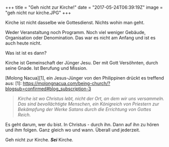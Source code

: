 +++
title = "Geh nicht zur Kirche!"
date = "2017-05-24T06:39:19Z"
image = "geh nicht nur kirche.JPG"
+++

Kirche ist nicht dasselbe wie Gottesdienst. Nichts wohin man geht.

Weder Veranstaltung noch Programm. Noch viel weniger Gebäude, Organisation oder Denomination. Das war es nicht am Anfang und ist es auch heute nicht.

Was ist ist es dann?

Kirche ist Gemeinschaft der Jünger Jesu. Der mit Gott Versöhnten, durch seine Gnade. Ist Berufung und Mission.

[Molong Nacua][1], ein Jesus-Jünger von den Philippinen drückt es treffend aus:
[1]: https://molongnacua.com/being-church/?blogsub=confirmed#blog_subscription-3
>*Kirche ist wo Christus lebt, nicht der Ort, an dem wir uns versammeln. Das sind bevollächtigte Menschen, ein Königreich von Priestern zur Bekämpfung der Werke Satans durch die Errichtung von Gottes Reich.*

Es geht darum, wer du bist. In Christus - durch ihn. Dann auf ihn zu hören und ihm folgen. Ganz gleich wo und wann. Überall und jederzeit.

Geh nicht zur Kirche. ***Sei*** Kirche.